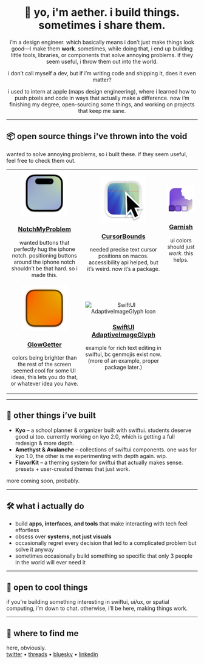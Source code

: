 <!-- README.md -->
<h1 align="center">👋 yo, i'm aether. i build things. sometimes i share them.</h1>
<p align="center">
  i’m a design engineer. which basically means i don’t just make things look good—I make them <strong>work</strong>. sometimes, while doing that, i end up building little tools, libraries, or components that solve annoying problems. if they seem useful, i throw them out into the world.
</p>
<p align="center">
  i don’t call myself a dev, but if i’m writing code and shipping it, does it even matter?
</p>
<p align="center">
  i used to intern at apple (maps design engineering), where i learned how to push pixels and code in ways that actually make a difference. now i’m finishing my degree, open-sourcing some things, and working on projects that keep me sane.
</p>

<hr />

<h2>📦 open source things i've thrown into the void</h2>
<p>
  wanted to solve annoying problems, so i built these. if they seem useful, feel free to check them out.
</p>

<div align="center">
  <table>
    <tr>
      <td align="center">
        <img src="./assets/notchMyProblem-icon.png" alt="NotchMyProblem Icon" width="120" />
        <h3><a href="#">NotchMyProblem</a></h3>
        <p>wanted buttons that perfectly hug the iphone notch. positioning buttons around the iphone notch shouldn’t be that hard. so i made this.</p>
      </td>
      <td align="center">
        <img src="./assets/cursorBounds-icon.png" alt="CursorBounds Icon" width="120" />
        <h3><a href="#">CursorBounds</a></h3>
        <p>needed precise text cursor positions on macos. accessibility api helped, but it’s weird. now it’s a package.</p>
      </td>
      <td align="center">
        <img src="./assets/garnish-icon.png" alt="Garnish Icon" width="120" />
        <h3><a href="#">Garnish</a></h3>
        <p>ui colors should just <em>work</em>. this helps.</p>
      </td>
    </tr>
    <tr>
      <td align="center">
        <img src="./assets/glowGetter-icon.png" alt="GlowGetter Icon" width="120" />
        <h3><a href="#">GlowGetter</a></h3>
        <p>colors being brighter than the rest of the screen seemed cool for some UI ideas, this lets you do that, or whatever idea you have.</p>
      </td>
      <td align="center">
        <img src="https://via.placeholder.com/100" alt="SwiftUI AdaptiveImageGlyph Icon" width="120" />
        <h3><a href="#">SwiftUI AdaptiveImageGlyph</a></h3>
        <p>example for rich text editing in swiftui, bc genmojis exist now. (more of an example, proper package later.)</p>
      </td>
    </tr>
  </table>
</div>

<hr />

<h2>🚀 other things i’ve built</h2>
<ul>
  <li>
    <strong>Kyo</strong> – a school planner & organizer built with swiftui. students deserve good ui too. currently working on kyo 2.0, which is getting a full redesign & more depth.
  </li>
  <li>
    <strong>Amethyst & Avalanche</strong> – collections of swiftui components. one was for kyo 1.0, the other is me experimenting with depth again. wip.
  </li>
  <li>
    <strong>FlavorKit</strong> – a theming system for swiftui that actually makes sense. presets + user-created themes that just work.
  </li>
</ul>
<p>
  more coming soon, probably.
</p>

<hr />

<h2>🛠 what i actually do</h2>
<ul>
  <li>build <strong>apps, interfaces, and tools</strong> that make interacting with tech feel effortless</li>
  <li>obsess over <strong>systems, not just visuals</strong></li>
  <li>occasionally regret every decision that led to a complicated problem but solve it anyway</li>
  <li>sometimes occasionally build something so specific that only 3 people in the world will ever need it</li>
</ul>

<hr />

<h2>🤝 open to cool things</h2>
<p>
  if you’re building something interesting in swiftui, ui/ux, or spatial computing, i’m down to chat. otherwise, i’ll be here, making things work.
</p>

<hr />

<h2>📍 where to find me</h2>
<p>
  here, obviously.<br>
  <a href="https://x.com/AetherAurelia">twitter</a> • 
  <a href="https://www.threads.net/@aetheraurelia">threads</a> • 
  <a href="https://bsky.app/profile/aethers.world">bluesky</a> • 
  <a href="https://www.linkedin.com/in/willjones24">linkedin</a>
</p>
